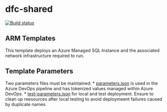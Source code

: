 # dfc-shared

[![Build status](https://sfa-gov-uk.visualstudio.com/Digital%20First%20Careers/_apis/build/status/Find%20an%20Opportunity/dfc-providerportal-managedsql?branchName=master)](https://sfa-gov-uk.visualstudio.com/Digital%20First%20Careers/_build/latest?definitionId=1690)

## ARM Templates
This template deploys an Azure Managed SQL Instance and the associated network infrastructure required to run. 

## Template Parameters
Two parameters files must be maintained:
    * [parameters.json](parameters.json) is used in the Azure DevOps pipeline and has tokenized values managed within Azure DevOps.
    * [test-parameters.json](test-parameters.json) for local and test deployment. Ensure to clean up reesources after local testing to avoid deploymeent failures caused by duplicate names.


